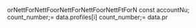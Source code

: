 orNettForNettFoorNettForNettFoorNettFtForN
        const accountNu;   
count_number;= data.profiles[i]
count_number;= data.pr
